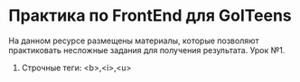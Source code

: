 # Практика по FrontEnd для GoITeens
На данном ресурсе размещены материалы, которые позволяют практиковать несложные задания для получения результата.
Урок №1.
1. Строчные теги: &lt;b&gt;,&lt;i&gt;,&lt;u&gt;
